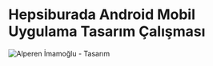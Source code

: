 # Hepsiburada Android Mobil Uygulama Tasarım Çalışması


![Alperen İmamoğlu - Tasarım](https://github.com/AlperenImam0glu/Hepsiburada/assets/86842336/af0619cb-0b4e-40db-bcc7-6a35c309b097)
